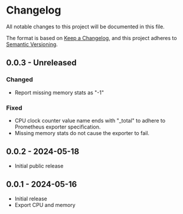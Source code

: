 # Changelog

All notable changes to this project will be documented in this file.

The format is based on [Keep a Changelog](https://keepachangelog.com/en/1.1.0/),
and this project adheres to [Semantic Versioning](https://semver.org/spec/v2.0.0.html).

## 0.0.3 - Unreleased

### Changed
- Report missing memory stats as "-1"

### Fixed
- CPU clock counter value name ends with "_total" to adhere to Prometheus
  exporter specification.
- Missing memory stats do not cause the exporter to fail.

## 0.0.2 - 2024-05-18
- Initial public release

## 0.0.1 - 2024-05-16
- Initial release
- Export CPU and memory
